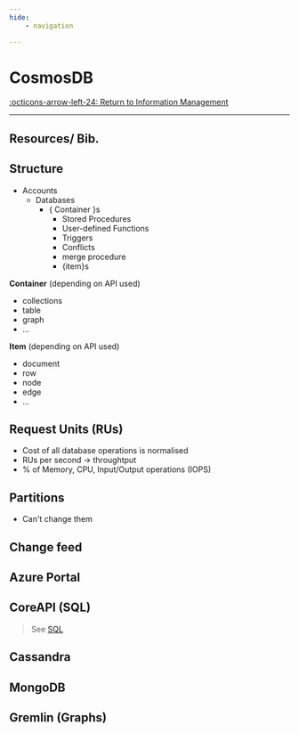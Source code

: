 ```yaml
---
hide:
    - navigation

---
```


# CosmosDB

[:octicons-arrow-left-24: Return to Information Management](/Bodies-of-Knowledge/Information-Management/)

---

## Resources/ Bib.

## Structure

- Accounts
  * Databases
    - { Container }s
      - Stored Procedures
      - User-defined Functions
      - Triggers
      - Conflicts
      - merge procedure
      - {item}s
        
**Container** (depending on API used)

- collections
- table
- graph
- ...

**Item** (depending on API used)

- document
- row
- node
- edge
- ...

## Request Units (RUs)

- Cost of all database operations is normalised
- RUs per second -&gt; throughtput
- % of Memory, CPU, Input/Output operations (IOPS)

## Partitions

- Can&#39;t change them

## Change feed

## Azure Portal

## CoreAPI (SQL)

> See [SQL](../../06_Query-Languages/#sql)

## Cassandra

## MongoDB

## Gremlin (Graphs)
